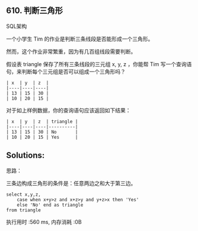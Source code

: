## 610. 判断三角形
SQL架构

一个小学生 Tim 的作业是判断三条线段是否能形成一个三角形。

然而，这个作业非常繁重，因为有几百组线段需要判断。

假设表 triangle 保存了所有三条线段的三元组 x, y, z ，你能帮 Tim 写一个查询语句，来判断每个三元组是否可以组成一个三角形吗？
```
| x  | y  | z  |
|----|----|----|
| 13 | 15 | 30 |
| 10 | 20 | 15 |
```
对于如上样例数据，你的查询语句应该返回如下结果：
```
| x  | y  | z  | triangle |
|----|----|----|----------|
| 13 | 15 | 30 | No       |
| 10 | 20 | 15 | Yes      |
```

## Solutions:
思路：

三条边构成三角形的条件是：任意两边之和大于第三边。
```
select x,y,z,
    case when x+y>z and x+z>y and y+z>x then 'Yes'
    else 'No' end as triangle
from triangle
```
执行用时 :560 ms, 内存消耗 :0B
